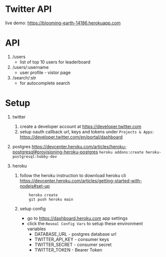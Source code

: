# Twitter API

live demo:
https://blooming-earth-14186.herokuapp.com


# API
1. /users
    - list of top 10 users for leaderboard
2. /users/:username
    - user profile - vistor page
3. /search/:str
    - for autocomplete search



# Setup
1. twitter
    1. create a developer account at https://developer.twitter.com
    2. setup oauth callback url, keys and tokens under `Projects & Apps`:
        https://developer.twitter.com/en/portal/dashboard

2. postgres
        https://devcenter.heroku.com/articles/heroku-postgresql#provisioning-heroku-postgres
        ```
        heroku addons:create heroku-postgresql:hobby-dev
        ```

2. heroku
    1. follow the heroku instruction to download heroku cli
        https://devcenter.heroku.com/articles/getting-started-with-nodejs#set-up

        ```
            heroku create
            git push heroku main
        ```
    2. setup config
        - go to https://dashboard.heroku.com app settings
        - click the `Reveal Config Vars` to setup these environment variables
            - DATABASE_URL          - postgres database url
            - TWITTER_API_KEY       - consumer keys
            - TWITTER_SECRET        - consumer secret
            - TWITTER_TOKEN         - Bearer Token
